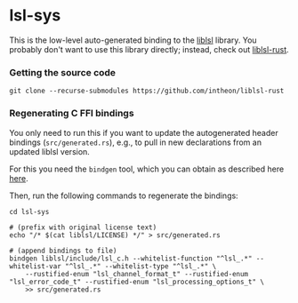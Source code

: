 # lsl-sys

This is the low-level auto-generated binding to the [liblsl] library.
You probably don't want to use this library directly; instead, check out [liblsl-rust].

### Getting the source code

```
git clone --recurse-submodules https://github.com/intheon/liblsl-rust
``` 

### Regenerating C FFI bindings

You only need to run this if you want to update the autogenerated header bindings
(`src/generated.rs`), e.g., to pull in new declarations from an updated liblsl version.

For this you need the `bindgen` tool, which you can obtain as described here
[here](https://rust-lang.github.io/rust-bindgen/command-line-usage.html).

Then, run the following commands to regenerate the bindings:
```
cd lsl-sys

# (prefix with original license text)
echo "/* $(cat liblsl/LICENSE) */" > src/generated.rs

# (append bindings to file)
bindgen liblsl/include/lsl_c.h --whitelist-function "^lsl_.*" --whitelist-var "^lsl_.*" --whitelist-type "^lsl_.*" \
    --rustified-enum "lsl_channel_format_t" --rustified-enum "lsl_error_code_t" --rustified-enum "lsl_processing_options_t" \
    >> src/generated.rs

```

[liblsl]: https://github.com/sccn/liblsl
[liblsl-rust]: https://github.com/intheon/liblsl-rust
